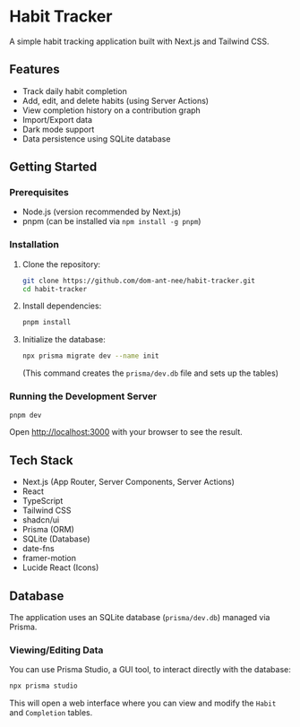 # Habit Tracker

A simple habit tracking application built with Next.js and Tailwind CSS.

## Features

- Track daily habit completion
- Add, edit, and delete habits (using Server Actions)
- View completion history on a contribution graph
- Import/Export data
- Dark mode support
- Data persistence using SQLite database

## Getting Started

### Prerequisites

- Node.js (version recommended by Next.js)
- pnpm (can be installed via `npm install -g pnpm`)

### Installation

1. Clone the repository:
   ```bash
   git clone https://github.com/dom-ant-nee/habit-tracker.git
   cd habit-tracker
   ```
2. Install dependencies:
   ```bash
   pnpm install
   ```
3. Initialize the database:
   ```bash
   npx prisma migrate dev --name init
   ```
   (This command creates the `prisma/dev.db` file and sets up the tables)

### Running the Development Server

```bash
pnpm dev
```

Open [http://localhost:3000](http://localhost:3000) with your browser to see the result.

## Tech Stack

- Next.js (App Router, Server Components, Server Actions)
- React
- TypeScript
- Tailwind CSS
- shadcn/ui
- Prisma (ORM)
- SQLite (Database)
- date-fns
- framer-motion
- Lucide React (Icons)

## Database

The application uses an SQLite database (`prisma/dev.db`) managed via Prisma.

### Viewing/Editing Data

You can use Prisma Studio, a GUI tool, to interact directly with the database:

```bash
npx prisma studio
```

This will open a web interface where you can view and modify the `Habit` and `Completion` tables. 